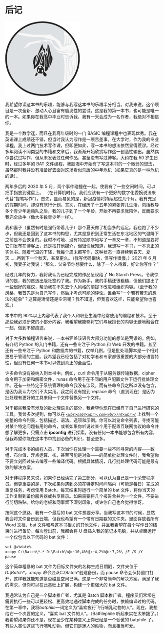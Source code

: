 <hgroup>

# 后记

</hgroup>

![](img/chapter.jpg)

我希望你读这本书的乐趣，能够与我写这本书的乐趣半分相当。对我来说，这个项目是一次全新、激动人心且富有启发性的尝试。这是我的第一本书，也可能是唯一的一本。如果你在我高中毕业时告诉我，我有一天会成为一名作者，我绝对不相信你。

我是一个数学迷，而且在我高年级时的一门 BASIC 编程课程中也表现优秀。我在英语课上成绩还不错，但当时我认为写作是一项苦差事。在大学时，作为我的专业课程，我上过两门技术写作课，但即便如此，写一本书的想法依然显得荒谬。经过多年阅读不同类型的书籍和文章后，我渐渐开始欣赏写作这一创造性输出。虽然偶尔尝试过写作，但从未发表过任何作品，甚至没有写过博客。大约在我 50 岁生日时，经过多年的 BAT 文件编程，我脑海中开始有了写这本书的一个微弱的想法，虽然那时我并没有准备好去面对这场看似荒唐的中年危机（如果它真的是一种危机的话）。

两年多后的 2020 年 5 月，两个事件碰撞在一起，使我有了一些空闲时间，可以把手指放到键盘上。 （在计算机时代，我们应该有一个更好的数字化委婉说法来代替“提笔写作”）。首先，显而易见的是，新冠疫情将持续超过几个月。我有充足的假期时间，却没有旅行计划。其次，在经历了十五年的紧张育儿生活，包括教导多个青少年运动队之后，我的儿子到了一个年龄，开始不再要求我陪伴，反而要求我完全放手（像大多数青少年一样）。

我和妻子（虽然有时是强行带着儿子）那个夏天做了相当多的远足。我也跑了不少步，但我还是回到了这本书的构思，尤其是意识到正常生活在东北地区的气温降下之前是不会恢复的。我时不时地、没有特定顺序地写了一章又一章，不知道是要将它们发布在博客上，还是找其他媒介，但很快我知道，我想写一本书，一本真正的实体书。随着气温的下降，我每个周末都写作，这种状态一直持续到春天、夏天……再到下一个秋天，甚至更久。（我写代码很快，但写作很慢。）2021 年 6 月初，我妻子对我说：“那么，父亲节你想要什么，除了一个人待着，好让你写作？”

经过几年的努力，我将我认为已经完成的作品呈现给了 No Starch Press。令我惊讶的是，我的首选出版社签约了我。作为新手，我的手稿还很粗糙，但他们提出了一些很好的建议，帮助我在不失去个人风格的前提下改进和组织内容。（至于我的风格，我首先是为自己写作，然后才考虑可能的评论。谁会写“一个若有若无的想法的迹象”？这算是矫情还是空洞呢？我不知道，但我喜欢这样，只能希望你也喜欢。）

本书中的 90%以上内容代表了我个人和职业生涯中经常使用的编程和技术。至于那些我必须研究的小部分内容，我希望我能够将它们与我擅长的内容无缝地融合在一起，做到不留痕迹。

对于大多数编程语言来说，一本书涵盖该语言大部分功能的想法是荒谬的。例如，有介绍 Python 的入门书籍，还有一些专注于 Python 和 Web 开发的书籍，甚至还有一些专注于 Python 和数据库的书籍，仅举几例。但是批处理脚本是一个相对更易于管理的主题。我希望我已经包括了对初学者和专家都很重要的大部分语言特性，但没有任何一本书可以做到真正的全面性。

许多命令没有被纳入到本书中。例如，curl 命令用于从服务器传输数据，cipher 命令用于加密和解密文件，runas 命令用于在不同的用户配置文件下运行批处理文件。还有一些特定于系统管理的命令我没有涉及，而有些命令我之所以没有包含，是因为我认为它们不太实用。我之前没有提到 replace 命令（直到现在）是因为批处理有更好的工具来用一个文件替换另一个文件。

对于那些我没有涉及的批处理语言的部分，我希望你现在已经有了自己进行研究的工具。我曾多次提到，你可以在 *[`<wbr>ss64<wbr>.com<wbr>/nt<wbr>/`](https://ss64.com/nt/)* 上找到一个完整的命令列表，包括描述、语法、选项和示例。你可以浏览命令列表，寻找可能对某个特定问题有用的命令，或者如果你听说过某个用于配置互联网协议的命令并想了解更多，只需点击 **ipconfig** 进行探索。没有任何一本书能够包含所有内容，但我希望你能在这本书中找到必备的知识，甚至更多。

对于完成本书的编程人员，下次当你在处理一个需要一些不同寻常的内容——数组、布尔值、浮点运算、栈，甚至可能是对象——的简单批处理文件时，我希望你不要立刻回过头去编写一些编译代码。根据具体情况，几行批处理代码可能是最有效的解决方案。

对于非程序员来说，如果你已经读完了第三部分，可以认为自己是一个荣誉程序员。但更重要的是，下次如果你遇到必须在特定时间间隔内（可能是每日）完成的重复任务，考虑使用 Batch。每天结束时运行一个简单的 bat 文件，将你当天的工作复制到备份服务器或共享目录。如果需要将几个报告合并为一个文件，不要进行剪切粘贴。给你的老板和同事留下深刻印象，或许你自己也会觉得惊讶。

按照这个思路，我有一个最后的 bat 文件想要分享。当我写这本书的时候，显然我会将文件备份到云端，但我也希望有一个带有日期戳的文件夹，里面存放着所有 Word 文档、bat 文件和与这本书相关的其他文件，并且我希望在每个写作日的结束时进行备份。每次登出前，我都会将 U 盘插入我的笔记本电脑，并从桌面运行一个仅包含以下代码的 bat 文件：

```
set @=%date%
xcopy C:\Batch\*.* D:\Batch\%@:~10,4%%@:~4,2%%@:~7,2%\ /F /S /Y
pause 
```

这个简单粗暴的 bat 文件为目标文件夹的名称生成日期戳，文件夹位于*D:\Batch\*。xcopy 命令会从*C:\Batch\*创建备份，而 pause 命令会保持窗口打开，这样我就能知道是否磁盘空间已满。这是一个非常简单的解决方案，满足了我的需求，但你可以在此基础上扩展，构建一个更强大的 bat 文件。

我通常认为自己是一个脚本推广者，尤其是 Batch 脚本推广者。程序员们常常在需要执行一些可以更轻松、更高效地通过脚本完成的任务时，依赖编译过的代码。在第一章中，我将*batphile*一词定义为“喜欢夜行飞行哺乳动物的人”。现在，我想给它一个次要的定义，“喜欢 bat 文件的人”。（Batfilephile 听起来实在太笨拙了。）我希望如果你还不是，现在至少在某种意义上你已经是一个骄傲的 batphile 了。有些人害怕这些飞行哺乳动物，但它们是迷人的动物，而且相当可爱。
